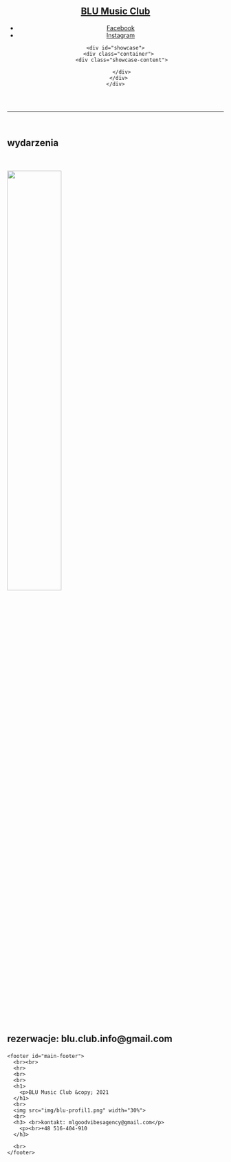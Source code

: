 <!DOCTYPE html>
<html lang="en">

<head>
  <meta charset="UTF-8">
  <meta name="viewport" content="width=device-width, initial-scale=1.0">
  <meta http-equiv="X-UA-Compatible" content="ie=edge">
  <link rel="preconnect" href="https://fonts.gstatic.com">
  <link href="https://fonts.googleapis.com/css2?family=Lato:wght@300&display=swap" rel="stylesheet">
  <link rel="stylesheet" href="style.css">
  <title>BLU Piaseczno</title>
</head>

<body>
  <header>
    <nav id="navbar">
      <div class="container">
        <h1 class="logo"><a href="index.html">BLU Music Club</a></h1>
        <ul>
          <li><a href="https://www.facebook.com/blumusicclub/">Facebook</a></li>
          <li><a href="https://www.instagram.com/blumusicclub/">Instagram</a></li>
        </ul>
      </div>
    </nav>

    <div id="showcase">
      <div class="container">
        <div class="showcase-content">

        </div>
      </div>
    </div>
  </header>
  <section id="testimonials" class="py-3">
    <div class="container">
      <hr>
      <br>
      <h2 class="l-heading">wydarzenia</h2>
      <br>
      <br>
      <img src="img/blu-tede-story.png" width="50%">
      <br>
      <h2> <br>rezerwacje: blu.club.info@gmail.com</p>
      </h2>
    </div>

    <footer id="main-footer">
      <br><br>
      <hr>
      <br>
      <br>
      <h1>
        <p>BLU Music Club &copy; 2021
      </h1>
      <br>
      <img src="img/blu-profil1.png" width="30%">
      <br>
      <h3> <br>kontakt: mlgoodvibesagency@gmail.com</p>
        <p><br>+48 516-404-910
      </h3>

      <br>
    </footer>

</body>

</html>
